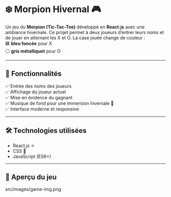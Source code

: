 
# ❄️ Morpion Hivernal 🎮

Un jeu du **Morpion (Tic-Tac-Toe)** développé en **React.js** avec une ambiance hivernale. Ce projet permet à deux joueurs d’entrer leurs noms et de jouer en alternant les X et O. La case jouée change de couleur :  
🟦 **bleu foncée** pour X  
⚪ **gris métalliquet** pour O  

---

## 📌 Fonctionnalités  
✅ Entrée des noms des joueurs  
✅ Affichage du joueur actuel  
✅ Mise en évidence du gagnant  
✅ Musique de fond pour une immersion hivernale 🎵  
✅ Interface moderne et responsive  

---
## 🛠 Technologies utilisées  
- React.js ⚛️  
- CSS 🎨  
- JavaScript (ES6+)  

---

## 📸 Aperçu du jeu
src/images/game-img.png





